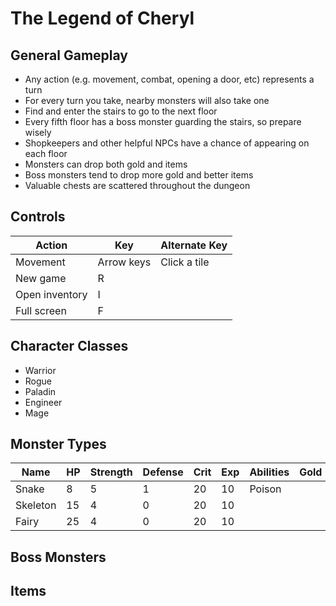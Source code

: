 # The Legend of Cheryl

## General Gameplay

* Any action (e.g. movement, combat, opening a door, etc) represents a turn
* For every turn you take, nearby monsters will also take one
* Find and enter the stairs to go to the next floor
* Every fifth floor has a boss monster guarding the stairs, so prepare wisely
* Shopkeepers and other helpful NPCs have a chance of appearing on each floor
* Monsters can drop both gold and items
* Boss monsters tend to drop more gold and better items
* Valuable chests are scattered throughout the dungeon

## Controls

| Action         | Key        | Alternate Key |
| ---            | ---        | ---           |
| Movement       | Arrow keys | Click a tile  |
| New game       | R          |               |
| Open inventory | I          |               |
| Full screen    | F          |               |

## Character Classes

* Warrior
* Rogue
* Paladin
* Engineer
* Mage

## Monster Types

| Name     | HP  | Strength | Defense | Crit | Exp | Abilities | Gold | Loot |
| ---      | --- | ---      | ---     | ---  | --- | ---       | ---  | ---  |
| Snake    | 8   | 5        | 1       | 20   | 10  | Poison    |      |      |
| Skeleton | 15  | 4        | 0       | 20   | 10  |           |      |      |
| Fairy    | 25  | 4        | 0       | 20   | 10  |           |      |      |

## Boss Monsters

## Items
